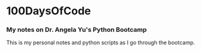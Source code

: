 # 100DaysOfCode
### My notes on Dr. Angela Yu's Python Bootcamp
This is my personal notes and python scripts as I go through the bootcamp.
